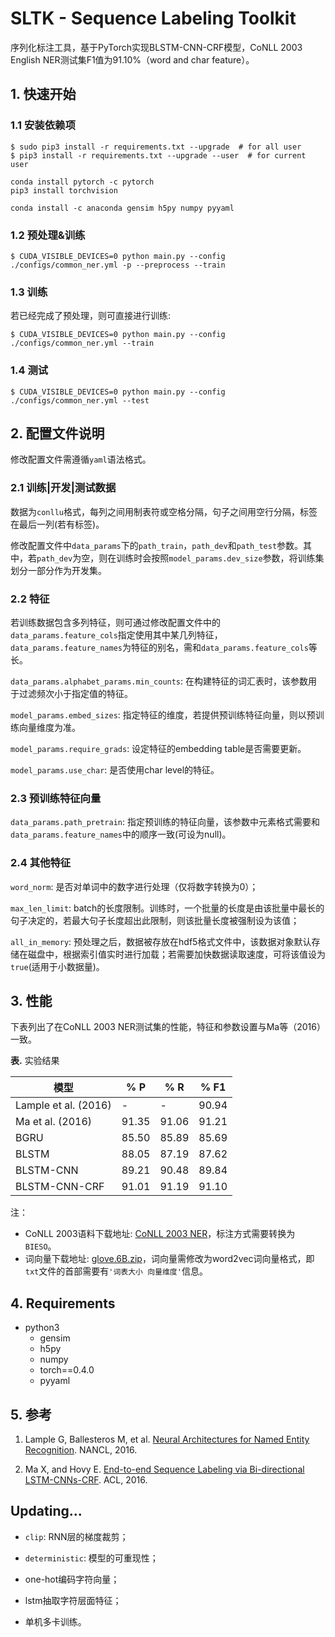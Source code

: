 # SLTK - Sequence Labeling Toolkit

序列化标注工具，基于PyTorch实现BLSTM-CNN-CRF模型，CoNLL 2003 English NER测试集F1值为91.10%（word and char feature）。

## 1. 快速开始

### 1.1 安装依赖项

    $ sudo pip3 install -r requirements.txt --upgrade  # for all user
    $ pip3 install -r requirements.txt --upgrade --user  # for current user

    conda install pytorch -c pytorch
    pip3 install torchvision

    conda install -c anaconda gensim h5py numpy pyyaml
### 1.2 预处理&训练

    $ CUDA_VISIBLE_DEVICES=0 python main.py --config ./configs/common_ner.yml -p --preprocess --train

### 1.3 训练

若已经完成了预处理，则可直接进行训练:

    $ CUDA_VISIBLE_DEVICES=0 python main.py --config ./configs/common_ner.yml --train

### 1.4 测试

    $ CUDA_VISIBLE_DEVICES=0 python main.py --config ./configs/common_ner.yml --test


## 2. 配置文件说明

修改配置文件需遵循`yaml`语法格式。

### 2.1 训练|开发|测试数据

数据为`conllu`格式，每列之间用制表符或空格分隔，句子之间用空行分隔，标签在最后一列(若有标签)。

修改配置文件中`data_params`下的`path_train`，`path_dev`和`path_test`参数。其中，若`path_dev`为空，则在训练时会按照`model_params.dev_size`参数，将训练集划分一部分作为开发集。

### 2.2 特征

若训练数据包含多列特征，则可通过修改配置文件中的`data_params.feature_cols`指定使用其中某几列特征，`data_params.feature_names`为特征的别名，需和`data_params.feature_cols`等长。

`data_params.alphabet_params.min_counts`: 在构建特征的词汇表时，该参数用于过滤频次小于指定值的特征。

`model_params.embed_sizes`: 指定特征的维度，若提供预训练特征向量，则以预训练向量维度为准。

`model_params.require_grads`: 设定特征的embedding table是否需要更新。

`model_params.use_char`: 是否使用char level的特征。

### 2.3 预训练特征向量

`data_params.path_pretrain`: 指定预训练的特征向量，该参数中元素格式需要和`data_params.feature_names`中的顺序一致(可设为null)。

### 2.4 其他特征

`word_norm`: 是否对单词中的数字进行处理（仅将数字转换为0）；

`max_len_limit`: batch的长度限制。训练时，一个批量的长度是由该批量中最长的句子决定的，若最大句子长度超出此限制，则该批量长度被强制设为该值；

`all_in_memory`: 预处理之后，数据被存放在hdf5格式文件中，该数据对象默认存储在磁盘中，根据索引值实时进行加载；若需要加快数据读取速度，可将该值设为`true`(适用于小数据量)。


## 3. 性能

下表列出了在CoNLL 2003 NER测试集的性能，特征和参数设置与Ma等（2016）一致。

**表.** 实验结果

| 模型 | % P | % R | % F1 |
| ------------ | ------------ | ------------ | ------------ |
| Lample et al. (2016) | -| - | 90.94 |
| Ma et al. (2016) | 91.35 | 91.06 | 91.21 |
| BGRU | 85.50 | 85.89 | 85.69 |
| BLSTM | 88.05 | 87.19 | 87.62 |
| BLSTM-CNN | 89.21 | 90.48 | 89.84 |
| BLSTM-CNN-CRF | 91.01 | 91.19 | 91.10 |

注：

 - CoNLL 2003语料下载地址: [CoNLL 2003 NER](https://www.clips.uantwerpen.be/conll2003/ner/)，标注方式需要转换为`BIESO`。
 - 词向量下载地址: [glove.6B.zip](http://nlp.stanford.edu/data/glove.6B.zip)，词向量需修改为word2vec词向量格式，即`txt`文件的首部需要有`'词表大小 向量维度'`信息。

## 4. Requirements

 - python3
    - gensim
    - h5py
    - numpy
    - torch==0.4.0
    - pyyaml


## 5. 参考

1. Lample G, Ballesteros M, et al. [Neural Architectures for Named Entity Recognition](http://www.aclweb.org/anthology/N/N16/N16-1030.pdf). NANCL, 2016.

2. Ma X, and Hovy E. [End-to-end Sequence Labeling via Bi-directional LSTM-CNNs-CRF](http://www.aclweb.org/anthology/P/P16/P16-1101.pdf). ACL, 2016.

## Updating...

 - `clip`: RNN层的梯度裁剪；

 - `deterministic`: 模型的可重现性；

 - one-hot编码字符向量；

 - lstm抽取字符层面特征；

 - 单机多卡训练。
